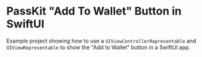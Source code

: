 #  PassKit "Add To Wallet" Button in SwiftUI

Example project showing how to use a `UIViewControllerRepresentable` and `UIViewRepresentable` to show the "Add to Wallet" button in a SwiftUI app.
 

